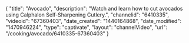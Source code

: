 {
    "title": "Avocado",
    "description": "Watch and learn how to cut avocados using Calphalon Self-Sharpening Cutlery.",
    "channelid": "6410335",
    "videoid": "67360403",
    "date_created": "1440164868",
    "date_modified": "1470946224",
    "type": "captivate",
    "layout": "channelVideo",
    "url": "\/cooking\/avocado\/6410335-67360403"
}